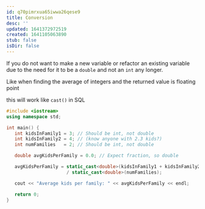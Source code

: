 ```yaml
---
id: q70pimrxua65iwwa26qese9
title: Conversion
desc: ''
updated: 1641372972519
created: 1641105063890
stub: false
isDir: false
---
```



If you do not want to make a new variable or refactor an existing variable due to the need for it to be a `double` and not an `int` any longer.

Like when finding the average of integers and the returned value is floating point

this will work like `cast()` in SQL

```cpp
#include <iostream>
using namespace std;

int main() {
   int kidsInFamily1 = 3; // Should be int, not double
   int kidsInFamily2 = 4; // (know anyone with 2.3 kids?)
   int numFamilies   = 2; // Should be int, not double

   double avgKidsPerFamily = 0.0; // Expect fraction, so double

   avgKidsPerFamily = static_cast<double>(kidsInFamily1 + kidsInFamily2) 
                      / static_cast<double>(numFamilies);

   cout << "Average kids per family: " << avgKidsPerFamily << endl;

   return 0;
}
```
